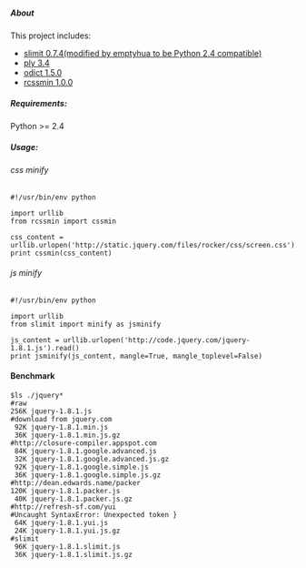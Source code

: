 ##### About
This project includes:

* [slimit 0.7.4(modified by emptyhua to be Python 2.4 compatible)](http://pypi.python.org/pypi/slimit)
* [ply 3.4](http://www.dabeaz.com/ply/) 
* [odict 1.5.0](http://pypi.python.org/pypi/odict/)
* [rcssmin 1.0.0](http://opensource.perlig.de/rcssmin/)

##### Requirements:
Python &gt;= 2.4

##### Usage:
###### css minify
    #!/usr/bin/env python

    import urllib
    from rcssmin import cssmin

    css_content = urllib.urlopen('http://static.jquery.com/files/rocker/css/screen.css').read()
    print cssmin(css_content)

###### js minify
    #!/usr/bin/env python

    import urllib
    from slimit import minify as jsminify

    js_content = urllib.urlopen('http://code.jquery.com/jquery-1.8.1.js').read()
    print jsminify(js_content, mangle=True, mangle_toplevel=False)

#### Benchmark
    $ls ./jquery*
    #raw
    256K jquery-1.8.1.js
    #download from jquery.com
     92K jquery-1.8.1.min.js
     36K jquery-1.8.1.min.js.gz
    #http://closure-compiler.appspot.com
     84K jquery-1.8.1.google.advanced.js
     32K jquery-1.8.1.google.advanced.js.gz
     92K jquery-1.8.1.google.simple.js
     36K jquery-1.8.1.google.simple.js.gz
    #http://dean.edwards.name/packer
    120K jquery-1.8.1.packer.js
     40K jquery-1.8.1.packer.js.gz
    #http://refresh-sf.com/yui
    #Uncaught SyntaxError: Unexpected token } 
     64K jquery-1.8.1.yui.js
     24K jquery-1.8.1.yui.js.gz
    #slimit
     96K jquery-1.8.1.slimit.js
     36K jquery-1.8.1.slimit.js.gz

